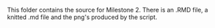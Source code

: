 This folder contains the source for Milestone 2. There is an .RMD file, a knitted .md file and the png's produced by the script.
